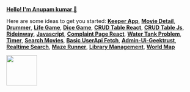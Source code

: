 **[Hello! I'm Anupam kumar 👋](https://portfolio-anupamit.web.app/)**


<!-- **A web-developer
[Anupamit](https://www.anupamit.github.io)** -->

Here are some ideas to get you started:
**[Keeper App](https://keep-anupamit.web.app/)**, **[ Movie Detail](https://movie-world-sablu.web.app/)**, **[ Drummer](https://anupamit.github.io/drumer/)**, **[ Life Game](https://anupamit.github.io/Life_Game/)**, **[ Dice Game](https://anupamit.github.io/diceegame/)**, **[ CRUD Table React](https://crud-table-material.web.app/)**, 
**[ CRUD Table Js](https://anupamit.github.io/crud-with-js/)**, **[ Rideinway](https://ride-share-inway.web.app/)**, **[ Javascript](https://github.com/Anupamit/Js-Learn)**, **[ Complaint Page React](https://complaint-db-tpd.web.app/)**, **[ Water Tank Problem](https://anupamit.github.io/water-tank-problem-vanilla-js/)**,  **[ Timer](https://anupamit.github.io/Timer/)**, **[ Search Movies](https://search-movie-data.web.app/)**, **[ Basic UserApi Fetch](https://anupamit.github.io/User-detail-api/)**, **[ Admin-Ui-Geektrust](https://anupamit.github.io/Admin-ui-geektrust/)**, **[Realtime Search](https://anupamit.github.io/Real-Time-React-Search/)**, **[Maze Runner](https://anupamit.github.io/Maze-Runner/)**, **[ Library Management](https://library-man.web.app/)**, **[ World Map](https://anupamit.github.io/worldmap/)**

 <img src="https://komarev.com/ghpvc/?username=Anupamit" width=80px/>	

